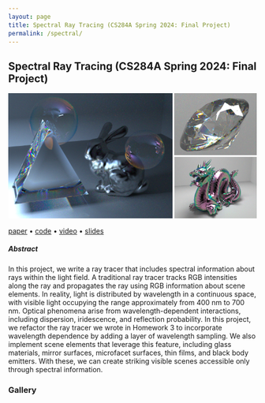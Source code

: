 ```yaml
---
layout: page
title: Spectral Ray Tracing (CS284A Spring 2024: Final Project)
permalink: /spectral/
---
```

## Spectral Ray Tracing (CS284A Spring 2024: Final Project)

![Renders](/assets/spectral/images/final_renders.png)

[paper](/assets/spectral/Spectral_Raytracing.pdf) • [code]() • [video]() • [slides]()

##### Abstract
In this project, we write a ray tracer that includes spectral information about rays within the light field. A traditional ray tracer tracks RGB intensities along the ray and propagates the ray using RGB information about scene elements. In reality, light is distributed by wavelength in a continuous space, with visible light occupying the range approximately from 400 nm to 700 nm. Optical phenomena arise from wavelength-dependent interactions, including dispersion, iridescence, and reflection probability. In this project, we refactor the ray tracer we wrote in Homework 3 to incorporate wavelength dependence by adding a layer of wavelength sampling. We also implement scene elements that leverage this feature, including glass materials, mirror surfaces, microfacet surfaces, thin films, and black body emitters. With these, we can create striking visible scenes accessible only through spectral information.

### Gallery
